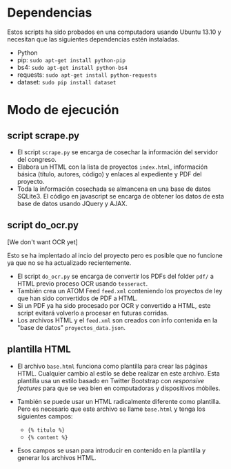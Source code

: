 # Dependencias
Estos scripts ha sido probados en una computadora usando Ubuntu 13.10 y
necesitan que las siguientes dependencias estén instaladas.

* Python
* pip: ``sudo apt-get install python-pip``
* bs4: ``sudo apt-get install python-bs4``
* requests: ``sudo apt-get install python-requests``
* dataset: ``sudo pip install dataset``

# Modo de ejecución

## script scrape.py

* El script ``scrape.py`` se encarga de cosechar la información del servidor del
congreso.
* Elabora un HTML con la lista de proyectos ``index.html``,
información básica (título, autores, código) y enlaces al expediente y PDF del
proyecto. 
* Toda la información cosechada se almancena en una base de datos SQLite3. El
  código en javascript se encarga de obtener los datos de esta base de datos
  usando JQuery y AJAX.

## script do_ocr.py
[We don't want OCR yet]

Esto se ha implentado al incio del proyecto pero es posible que no funcione
ya que no se ha actualizado recientemente.
* El script ``do_ocr.py`` se encarga de convertir los PDFs del folder ``pdf/``
  a HTML previo proceso OCR usando ``tesseract``.
* También crea un ATOM Feed ``feed.xml`` conteniendo los proyectos de ley que
  han sido convertidos de PDF a HTML.
* Si un PDF ya ha sido procesado por OCR y convertido a HTML, este script
  evitará volverlo a procesar en futuras corridas.
* Los archivos HTML y el ``feed.xml`` son creados con info contenida en la
  "base de datos" ``proyectos_data.json``.

## plantilla HTML

* El archivo ``base.html`` funciona como plantilla para crear las páginas HTML.
  Cualquier cambio al estilo se debe realizar en este archivo. Esta plantilla
  usa un estilo basado en Twitter Bootstrap con *responsive features* para que
  se vea bien en computadoras y dispositivos móbiles.
* También se puede usar un HTML radicalmente diferente como plantilla. Pero es
  necesario que este archivo se llame ``base.html`` y tenga los siguientes
  campos:

     * ``{% titulo %}``
     * ``{% content %}``

* Esos campos se usan para introducir en contenido en la plantilla y generar
  los archivos HTML.




